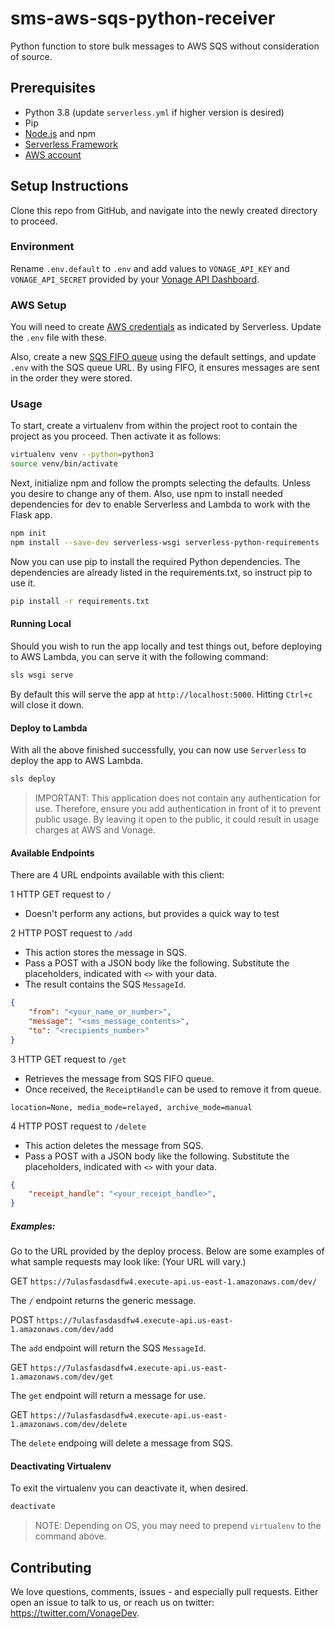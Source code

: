 # sms-aws-sqs-python-receiver
Python function to store bulk messages to AWS SQS without consideration of source.

## Prerequisites
* Python 3.8 (update `serverless.yml` if higher version is desired)
* Pip
* [Node.js](https://nodejs.org/en/) and npm
* [Serverless Framework](https://serverless.com/framework/docs/getting-started/)
* [AWS account](https://aws.amazon.com/)

## Setup Instructions
Clone this repo from GitHub, and navigate into the newly created directory to proceed.

### Environment
Rename `.env.default` to `.env` and add values to `VONAGE_API_KEY` and `VONAGE_API_SECRET` provided by your [Vonage API Dashboard](https://dashboard.nexmo.com/).

### AWS Setup
You will need to create [AWS credentials](https://www.serverless.com/framework/docs/providers/aws/guide/credentials/) as indicated by Serverless. Update the `.env` file with these.

Also, create a new [SQS FIFO queue](https://aws.amazon.com/sqs/) using the default settings, and update `.env` with the SQS queue URL. By using FIFO, it ensures messages are sent in the order they were stored.

### Usage
To start, create a virtualenv from within the project root to contain the project as you proceed. Then activate it as follows:

```bash
virtualenv venv --python=python3
source venv/bin/activate
```

Next, initialize npm and follow the prompts selecting the defaults. Unless you desire to change any of them. Also, use npm to install needed dependencies for dev to enable Serverless and Lambda to work with the Flask app.

```bash
npm init
npm install --save-dev serverless-wsgi serverless-python-requirements
```

Now you can use pip to install the required Python dependencies. The dependencies are already listed in the requirements.txt, so instruct pip to use it.

```bash
pip install -r requirements.txt
```

#### Running Local
Should you wish to run the app locally and test things out, before deploying to AWS Lambda, you can serve it with the following command:

```bash
sls wsgi serve
```

By default this will serve the app at `http://localhost:5000`. Hitting `Ctrl+c` will close it down.

#### Deploy to Lambda
With all the above finished successfully, you can now use `Serverless` to deploy the app to AWS Lambda.

```bash
sls deploy
```

> IMPORTANT: This application does not contain any authentication for use. Therefore, ensure you add authentication in front of it to prevent public usage. By leaving it open to the public, it could result in usage charges at AWS and Vonage.

#### Available Endpoints
There are 4 URL endpoints available with this client:

1 HTTP GET request to `/`

* Doesn't perform any actions, but provides a quick way to test

2 HTTP POST request to `/add`

* This action stores the message in SQS.
* Pass a POST with a JSON body like the following. Substitute the placeholders, indicated with `<>` with your data.
* The result contains the SQS `MessageId`.

```json
{
    "from": "<your_name_or_number>",
    "message": "<sms_message_contents>",
    "to": "<recipients_number>"
}
```

3 HTTP GET request to `/get`

* Retrieves the message from SQS FIFO queue.
* Once received, the `ReceiptHandle` can be used to remove it from queue.
    
```text
location=None, media_mode=relayed, archive_mode=manual
```

4 HTTP POST request to `/delete`

* This action deletes the message from SQS.
* Pass a POST with a JSON body like the following. Substitute the placeholders, indicated with `<>` with your data.

```json
{
    "receipt_handle": "<your_receipt_handle>",
}
```

##### Examples:
Go to the URL provided by the deploy process. Below are some examples of what sample requests may look like: (Your URL will vary.)

GET `https://7ulasfasdasdfw4.execute-api.us-east-1.amazonaws.com/dev/`

The `/` endpoint returns the generic message.

POST `https://7ulasfasdasdfw4.execute-api.us-east-1.amazonaws.com/dev/add`

The `add` endpoint will return the SQS `MessageId`.

GET `https://7ulasfasdasdfw4.execute-api.us-east-1.amazonaws.com/dev/get`

The `get` endpoint will return a message for use.

GET `https://7ulasfasdasdfw4.execute-api.us-east-1.amazonaws.com/dev/delete`

The `delete` endpoing will delete a message from SQS.

#### Deactivating Virtualenv
To exit the virtualenv you can deactivate it, when desired.

```bash
deactivate
```

> NOTE: Depending on OS, you may need to prepend `virtualenv` to the command above.

## Contributing

We love questions, comments, issues - and especially pull requests. Either open an issue to talk to us, or reach us on twitter: <https://twitter.com/VonageDev>.
